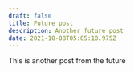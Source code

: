 ```yaml
---
draft: false
title: Future post
description: Another future post
date: 2021-10-08T05:05:10.975Z
---
```

This is another post from the future